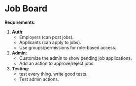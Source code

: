 # Job Board

**Requirements**:
1. **Auth**:
    - Employers (can post jobs).
    - Applicants (can apply to jobs).
    - Use groups/permissions for role-based access.
2. **Admin**:
    - Customize the admin to show pending job applications.
    - Add an action to approve/reject jobs.
3. **Testing**:
    - test every thing. write good tests.
    - Test admin actions.